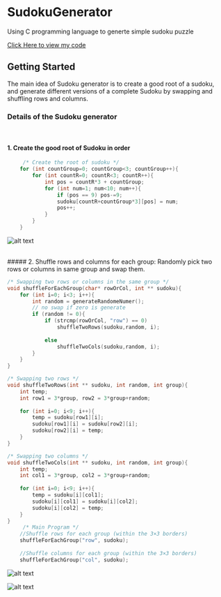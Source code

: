 # SudokuGenerator

Using C programming language to generte simple sudoku puzzle 

[Click Here to view my code](https://github.com/wing9413/CProgramming-SudokuGenerator/blob/master/MyProject/generator.c)

## Getting Started

The main idea of Sudoku generator is to create a good root of a sudoku, and generate different versions of a complete Sudoku by swapping and shuffling rows and columns.

### Details of the Sudoku generator

<br />

#### 1. Create the good root of Sudoku in order <br />

```C
     /* Create the root of sudoku */
    for (int countGroup=0; countGroup<3; countGroup++){
        for (int countR=0; countR<3; countR++){
            int pos = countR*3 + countGroup;
            for (int num=1; num<10; num++){
                if (pos == 9) pos-=9;
                sudoku[countR+countGroup*3][pos] = num;
                pos++;
            }
        }
    }
```

![alt text](https://github.com/wing9413/CProgramming-SudokuGenerator/blob/master/Others/rootOfSudoku.jpg)

<br />
##### 2. Shuffle rows and columns for each group: Randomly pick two rows or columns in same group and swap them.

```C
/* Swapping two rows or columns in the same group */
void shuffleForEachGroup(char* rowOrCol, int ** sudoku){
    for (int i=0; i<3; i++){
        int random = generateRandomeNumer();
        // no swap if zero is generate 
        if (random != 0){
            if (strcmp(rowOrCol, "row") == 0) 
                shuffleTwoRows(sudoku,random, i);
            
            else 
                shuffleTwoCols(sudoku,random, i);   
        }
    }
}

/* Swapping two rows */
void shuffleTwoRows(int ** sudoku, int random, int group){
    int temp;
    int row1 = 3*group, row2 = 3*group+random;
    
    for (int i=0; i<9; i++){
        temp = sudoku[row1][i];
        sudoku[row1][i] = sudoku[row2][i];
        sudoku[row2][i] = temp;
    }       
}

/* Swapping two columns */
void shuffleTwoCols(int ** sudoku, int random, int group){
    int temp;
    int col1 = 3*group, col2 = 3*group+random;
    
    for (int i=0; i<9; i++){
        temp = sudoku[i][col1];
        sudoku[i][col1] = sudoku[i][col2];
        sudoku[i][col2] = temp;
    } 
}
     /* Main Program */
    //Shuffle rows for each group (within the 3×3 borders)
    shuffleForEachGroup("row", sudoku);
    
    //Shuffle columns for each group (within the 3×3 borders)
    shuffleForEachGroup("col", sudoku);
```    
    
![alt text](https://github.com/wing9413/CProgramming-SudokuGenerator/blob/master/Others/2rowEachGroup.jpg)

![alt text](https://github.com/wing9413/CProgramming-SudokuGenerator/blob/master/Others/2colEachGroup.jpg)
